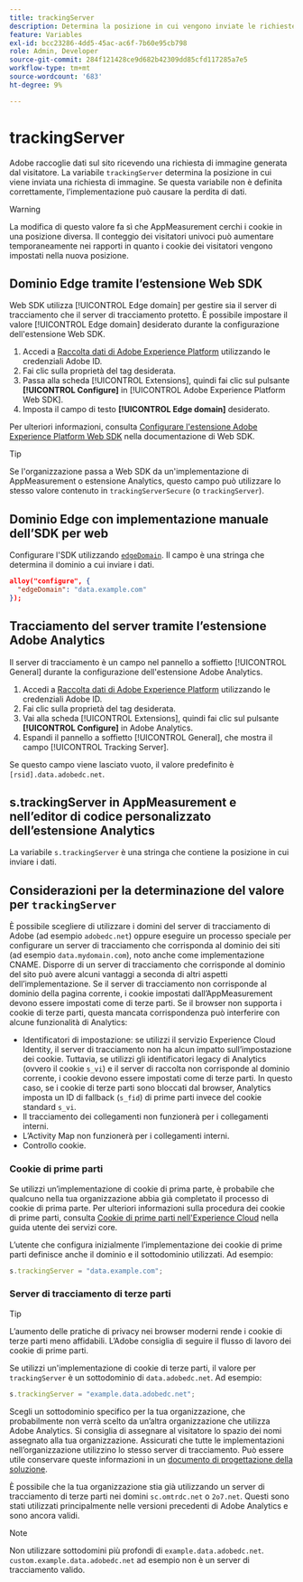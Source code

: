 ```yaml
---
title: trackingServer
description: Determina la posizione in cui vengono inviate le richieste di immagini.
feature: Variables
exl-id: bcc23286-4dd5-45ac-ac6f-7b60e95cb798
role: Admin, Developer
source-git-commit: 284f121428ce9d682b42309dd85cfd117285a7e5
workflow-type: tm+mt
source-wordcount: '683'
ht-degree: 9%

---
```


# trackingServer

Adobe raccoglie dati sul sito ricevendo una richiesta di immagine generata dal visitatore. La variabile `trackingServer` determina la posizione in cui viene inviata una richiesta di immagine. Se questa variabile non è definita correttamente, l’implementazione può causare la perdita di dati.

>[!WARNING]
>
>La modifica di questo valore fa sì che AppMeasurement cerchi i cookie in una posizione diversa. Il conteggio dei visitatori univoci può aumentare temporaneamente nei rapporti in quanto i cookie dei visitatori vengono impostati nella nuova posizione.

## Dominio Edge tramite l’estensione Web SDK

Web SDK utilizza [!UICONTROL Edge domain] per gestire sia il server di tracciamento che il server di tracciamento protetto. È possibile impostare il valore [!UICONTROL Edge domain] desiderato durante la configurazione dell&#39;estensione Web SDK.

1. Accedi a [Raccolta dati di Adobe Experience Platform](https://experience.adobe.com/data-collection) utilizzando le credenziali Adobe ID.
1. Fai clic sulla proprietà del tag desiderata.
1. Passa alla scheda [!UICONTROL Extensions], quindi fai clic sul pulsante **[!UICONTROL Configure]** in [!UICONTROL Adobe Experience Platform Web SDK].
1. Imposta il campo di testo **[!UICONTROL Edge domain]** desiderato.

Per ulteriori informazioni, consulta [Configurare l&#39;estensione Adobe Experience Platform Web SDK](https://experienceleague.adobe.com/docs/experience-platform/edge/extension/web-sdk-extension-configuration.html?lang=it) nella documentazione di Web SDK.

>[!TIP]
>
>Se l&#39;organizzazione passa a Web SDK da un&#39;implementazione di AppMeasurement o estensione Analytics, questo campo può utilizzare lo stesso valore contenuto in `trackingServerSecure` (o `trackingServer`).

## Dominio Edge con implementazione manuale dell’SDK per web

Configurare l&#39;SDK utilizzando [`edgeDomain`](https://experienceleague.adobe.com/docs/experience-platform/edge/fundamentals/configuring-the-sdk.html?lang=it). Il campo è una stringa che determina il dominio a cui inviare i dati.

```json
alloy("configure", {
  "edgeDomain": "data.example.com"
});
```

## Tracciamento del server tramite l’estensione Adobe Analytics

Il server di tracciamento è un campo nel pannello a soffietto [!UICONTROL General] durante la configurazione dell&#39;estensione Adobe Analytics.

1. Accedi a [Raccolta dati di Adobe Experience Platform](https://experience.adobe.com/data-collection) utilizzando le credenziali Adobe ID.
2. Fai clic sulla proprietà del tag desiderata.
3. Vai alla scheda [!UICONTROL Extensions], quindi fai clic sul pulsante **[!UICONTROL Configure]** in Adobe Analytics.
4. Espandi il pannello a soffietto [!UICONTROL General], che mostra il campo [!UICONTROL Tracking Server].

Se questo campo viene lasciato vuoto, il valore predefinito è `[rsid].data.adobedc.net`.

## s.trackingServer in AppMeasurement e nell’editor di codice personalizzato dell’estensione Analytics

La variabile `s.trackingServer` è una stringa che contiene la posizione in cui inviare i dati.

## Considerazioni per la determinazione del valore per `trackingServer`

È possibile scegliere di utilizzare i domini del server di tracciamento di Adobe (ad esempio `adobedc.net`) oppure eseguire un processo speciale per configurare un server di tracciamento che corrisponda al dominio dei siti (ad esempio `data.mydomain.com`), noto anche come implementazione CNAME. Disporre di un server di tracciamento che corrisponde al dominio del sito può avere alcuni vantaggi a seconda di altri aspetti dell’implementazione. Se il server di tracciamento non corrisponde al dominio della pagina corrente, i cookie impostati dall’AppMeasurement devono essere impostati come di terze parti. Se il browser non supporta i cookie di terze parti, questa mancata corrispondenza può interferire con alcune funzionalità di Analytics:

- Identificatori di impostazione: se utilizzi il servizio Experience Cloud Identity, il server di tracciamento non ha alcun impatto sull’impostazione dei cookie. Tuttavia, se utilizzi gli identificatori legacy di Analytics (ovvero il cookie `s_vi`) e il server di raccolta non corrisponde al dominio corrente, i cookie devono essere impostati come di terze parti. In questo caso, se i cookie di terze parti sono bloccati dal browser, Analytics imposta un ID di fallback (`s_fid`) di prime parti invece del cookie standard `s_vi`.
- Il tracciamento dei collegamenti non funzionerà per i collegamenti interni.
- L’Activity Map non funzionerà per i collegamenti interni.
- Controllo cookie.

### Cookie di prime parti

Se utilizzi un’implementazione di cookie di prima parte, è probabile che qualcuno nella tua organizzazione abbia già completato il processo di cookie di prima parte. Per ulteriori informazioni sulla procedura dei cookie di prime parti, consulta [Cookie di prime parti nell&#39;Experience Cloud](https://experienceleague.adobe.com/docs/core-services/interface/ec-cookies/cookies-first-party.html?lang=it) nella guida utente dei servizi core.

L’utente che configura inizialmente l’implementazione dei cookie di prime parti definisce anche il dominio e il sottodominio utilizzati. Ad esempio:

```js
s.trackingServer = "data.example.com";
```

### Server di tracciamento di terze parti

>[!TIP]
>
>L’aumento delle pratiche di privacy nei browser moderni rende i cookie di terze parti meno affidabili. L’Adobe consiglia di seguire il flusso di lavoro dei cookie di prime parti.

Se utilizzi un&#39;implementazione di cookie di terze parti, il valore per `trackingServer` è un sottodominio di `data.adobedc.net`. Ad esempio:

```js
s.trackingServer = "example.data.adobedc.net";
```

Scegli un sottodominio specifico per la tua organizzazione, che probabilmente non verrà scelto da un’altra organizzazione che utilizza Adobe Analytics.  Si consiglia di assegnare al visitatore lo spazio dei nomi assegnato alla tua organizzazione.  Assicurati che tutte le implementazioni nell’organizzazione utilizzino lo stesso server di tracciamento. Può essere utile conservare queste informazioni in un [documento di progettazione della soluzione](../../prepare/solution-design.md).

È possibile che la tua organizzazione stia già utilizzando un server di tracciamento di terze parti nei domini `sc.omtrdc.net` o `2o7.net`.  Questi sono stati utilizzati principalmente nelle versioni precedenti di Adobe Analytics e sono ancora validi.

>[!NOTE]
>
>Non utilizzare sottodomini più profondi di `example.data.adobedc.net`. `custom.example.data.adobedc.net` ad esempio non è un server di tracciamento valido.
